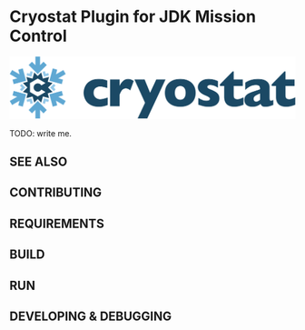 # Cryostat Plugin for JDK Mission Control
<a target="_blank" href="https://cryostat.io">
  <picture>
    <source media="(prefers-color-scheme: dark)" srcset="./docs/images/cryostat_logo_hori_rgb_reverse.svg">
    <img src="./docs/images/cryostat_logo_hori_rgb_default.svg">
  </picture>
</a>

TODO: write me.

## SEE ALSO

## CONTRIBUTING

## REQUIREMENTS

## BUILD

## RUN

## DEVELOPING & DEBUGGING
